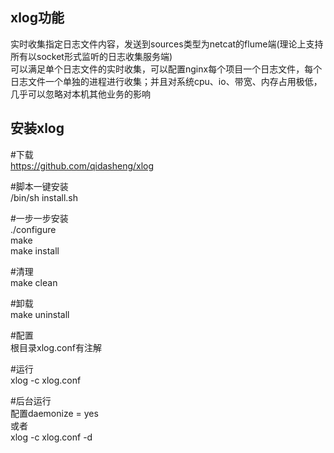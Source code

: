 xlog功能    
----------
实时收集指定日志文件内容，发送到sources类型为netcat的flume端(理论上支持所有以socket形式监听的日志收集服务端)               
可以满足单个日志文件的实时收集，可以配置nginx每个项目一个日志文件，每个日志文件一个单独的进程进行收集；并且对系统cpu、io、带宽、内存占用极低，几乎可以忽略对本机其他业务的影响                         


安装xlog    
----------    

\#下载    
https://github.com/qidasheng/xlog    


\#脚本一键安装   
/bin/sh install.sh

\#一步一步安装      
./configure   
make    
make install   

\#清理    
make clean   

\#卸载   
make uninstall     


\#配置    
根目录xlog.conf有注解    


\#运行    
xlog -c xlog.conf     

\#后台运行     
配置daemonize = yes    
或者     
xlog -c xlog.conf -d    





